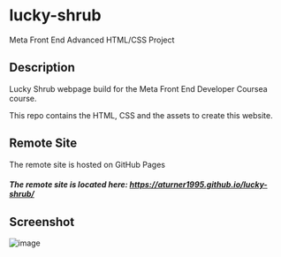 # lucky-shrub
Meta Front End Advanced HTML/CSS Project

## Description

Lucky Shrub webpage build for the Meta Front End Developer Coursea course.

This repo contains the HTML, CSS and the assets to create this website.

## Remote Site

The remote site is hosted on GitHub Pages

##### The remote site is located here: https://aturner1995.github.io/lucky-shrub/


## Screenshot
![image](https://user-images.githubusercontent.com/120421650/214130722-4a16e682-bb29-40a8-b44d-84829c05fb74.png)




